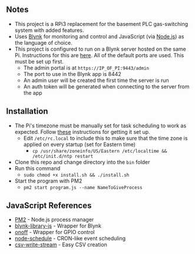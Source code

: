 ## Notes
- This project is a RPi3 replacement for the basement PLC gas-switching system with added features. 
- Uses [Blynk](http://www.blynk.cc/) for monitoring and control and JavaScript (via [Node.js](https://nodejs.org/en/)) as the language of choice.
- This project is configured to run on a Blynk server hosted on the same Pi. Instructions for this are [here](https://github.com/blynkkk/blynk-server#blynk-server). All of the default ports are used. This must be set up first.
	- The admin portal is at `https://IP_OF_PI:9443/admin`
	- The port to use in the Blynk app is 8442
	- An admin user will be created the first time the server is run
	- An auth token will be generated when connecting to the server from the app

## Installation
- The Pi's timezone must be manually set for task scheduling to work as expected. Follow [these](https://victorhurdugaci.com/raspberry-pi-sync-date-and-time) instructions for getting it set up.
 	- Edit `/etc/rc.local` to include this to make sure that the time zone is applied on every startup (set for Eastern time)
		- `cp /usr/share/zoneinfo/US/Eastern /etc/localtime && /etc/init.d/ntp restart`
- Clone this repo and change directory into the `bin` folder
- Run this command
	- `sudo chmod +x install.sh && ./install.sh`
- Start the program with PM2
	- `pm2 start program.js --name NameToGiveProcess`

## JavaScript References
- [PM2](https://github.com/Unitech/pm2) - Node.js process manager
- [blynk-library-js](https://github.com/vshymanskyy/blynk-library-js) - Wrapper for Blynk
- [onoff](https://github.com/fivdi/onoff) - Wrapper for GPIO control
- [node-schedule](https://github.com/node-schedule/node-schedule) - CRON-like event scheduling
- [csv-write-stream](https://github.com/maxogden/csv-write-stream) - Easy CSV creation
